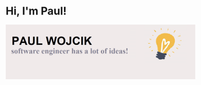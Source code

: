 # Hi, I'm Paul!

<img src="https://github.com/wojcikpawel/wojcikpawel/blob/master/Images/pw03.jpg">
